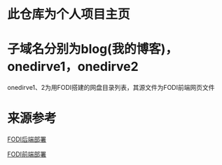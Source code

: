 此仓库为个人项目主页
===============

子域名分别为blog(我的博客)，onedirve1，onedirve2
===============

onedirve1、2为用FODI搭建的网盘目录列表，其源文件为FODI前端网页文件

来源参考
=======================
[FODI后端部署](https://logi.im/back-end/fodi-on-cloudflare.html)

[FODI前端部署](https://logi.im/front-end/scf-fodi.html)
